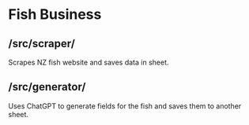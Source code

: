 # Fish Business

## /src/scraper/

Scrapes NZ fish website and saves data in sheet.

## /src/generator/

Uses ChatGPT to generate fields for the fish and saves them to another sheet.
